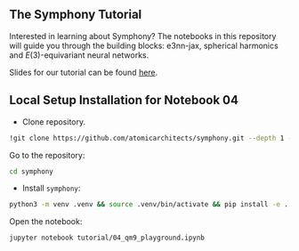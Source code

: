 ## The Symphony Tutorial

Interested in learning about Symphony?
The notebooks in this repository will guide you through the building blocks: e3nn-jax, spherical harmonics and $E(3)$-equivariant neural networks.

Slides for our tutorial can be found [here](https://docs.google.com/presentation/d/1a74RRHP_EZfErixEn8T3thUVTvEEg9aRp6Zvz-5UtWM/edit?usp=sharing).


## Local Setup Installation for Notebook 04

- Clone repository.
```bash
!git clone https://github.com/atomicarchitects/symphony.git --depth 1 --branch tutorial
```

Go to the repository:
```bash
cd symphony
```

- Install `symphony`:
```bash
python3 -m venv .venv && source .venv/bin/activate && pip install -e .
```

Open the notebook:
```bash
jupyter notebook tutorial/04_qm9_playground.ipynb
```